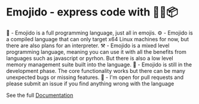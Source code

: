 # Emojido - express code with 🚀💥📦

🚀 - Emojido is a full programming language, just all in emojis.
⚙️ - Emojido is a compiled language that can only target x64 Linux machines for now, but there are also plans for an interpreter.
⚒️ - Emojido is a mixed level programming language, meaning you can use it with all the benefits from languages such as javascript or pyrhon. But there is also a low level memory management suite built into the language.
👷 - Emojido is still in the development phase. The core functionality works but there can be many unexpected bugs or missing features.
🤝 - I'm open for pull requests and please submit an issue if you find anything wrong with the language

See the full [Documentation](https://emojido.flavianz.ch)
